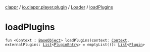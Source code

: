 [clappr](../../index.md) / [io.clappr.player.plugin](../index.md) / [Loader](index.md) / [loadPlugins](./load-plugins.md)

# loadPlugins

`fun <Context : `[`BaseObject`](../../io.clappr.player.base/-base-object/index.md)`> loadPlugins(context: `[`Context`](load-plugins.md#Context)`, externalPlugins: `[`List`](https://kotlinlang.org/api/latest/jvm/stdlib/kotlin.collections/-list/index.html)`<`[`PluginEntry`](../-plugin-entry/index.md)`> = emptyList()): `[`List`](https://kotlinlang.org/api/latest/jvm/stdlib/kotlin.collections/-list/index.html)`<`[`Plugin`](../-plugin/index.md)`>`